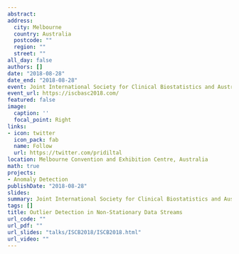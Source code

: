 ```yaml
---
abstract: 
address:
  city: Melbourne
  country: Australia
  postcode: ""
  region: ""
  street: ""
all_day: false
authors: []
date: "2018-08-28"
date_end: "2018-08-28"
event: Joint International Society for Clinical Biostatistics and Australian Statistical Conference 2018, Melbourne, Australia
event_url: https://iscbasc2018.com/
featured: false
image:
  caption: ''
  focal_point: Right
links:
- icon: twitter
  icon_pack: fab
  name: Follow
  url: https://twitter.com/pridiltal
location: Melbourne Convention and Exhibition Centre, Australia
math: true
projects:
- Anomaly Detection
publishDate: "2018-08-28"
slides: 
summary: Joint International Society for Clinical Biostatistics and Australian Statistical Conference 2018, Melbourne, Australia
tags: []
title: Outlier Detection in Non-Stationary Data Streams
url_code: ""
url_pdf: ""
url_slides: "talks/ISCB2018/ISCB2018.html" 
url_video: ""
---
```



